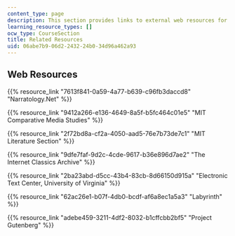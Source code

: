 ```yaml
---
content_type: page
description: This section provides links to external web resources for the course.
learning_resource_types: []
ocw_type: CourseSection
title: Related Resources
uid: 06abe7b9-06d2-2432-24b0-34d96a462a93
---
```


Web Resources
-------------

{{% resource_link "7613f841-0a59-4a77-b639-c96fb3daccd8" "Narratology.Net" %}}

{{% resource_link "9412a266-e136-4649-8a5f-b5fc464c01e5" "MIT Comparative Media Studies" %}}

{{% resource_link "2f72bd8a-cf2a-4050-aad5-76e7b73de7c1" "MIT Literature Section" %}}

{{% resource_link "9dfe7faf-9d2c-4cde-9617-b36e896d7ae2" "The Internet Classics Archive" %}}

{{% resource_link "2ba23abd-d5cc-43b4-83cb-8d66150d915a" "Electronic Text Center, University of Virginia" %}}

{{% resource_link "62ac26e1-b07f-4db0-bcdf-af6a8ec1a5a3" "Labyrinth" %}}

{{% resource_link "adebe459-3211-4df2-8032-b1cffcbb2bf5" "Project Gutenberg" %}}
